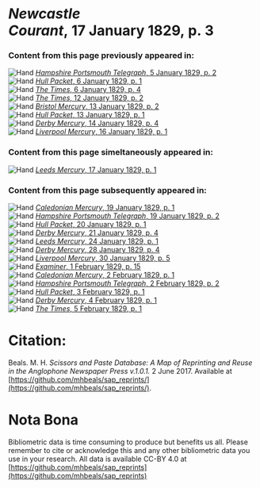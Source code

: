 # *Newcastle Courant*, 17 January 1829, p. 3  
  
### Content from this page previously appeared in:  
![Hand](http://scissorsandpaste.net/wp-content/uploads/2017/06/smallhandpointer.png) [*Hampshire Portsmouth Telegraph*, 5 January 1829, p. 2](https://mhbeals.github.io/sap_html/Hampshire-Portsmouth-Telegraph/Hampshire-Portsmouth-Telegraph-5-January-1829-p-2)  
![Hand](http://scissorsandpaste.net/wp-content/uploads/2017/06/smallhandpointer.png) [*Hull Packet*, 6 January 1829, p. 1](https://mhbeals.github.io/sap_html/Hull-Packet/Hull-Packet-6-January-1829-p-1)  
![Hand](http://scissorsandpaste.net/wp-content/uploads/2017/06/smallhandpointer.png) [*The Times*, 6 January 1829, p. 4](https://mhbeals.github.io/sap_html/The-Times/The-Times-6-January-1829-p-4)  
![Hand](http://scissorsandpaste.net/wp-content/uploads/2017/06/smallhandpointer.png) [*The Times*, 12 January 1829, p. 2](https://mhbeals.github.io/sap_html/The-Times/The-Times-12-January-1829-p-2)  
![Hand](http://scissorsandpaste.net/wp-content/uploads/2017/06/smallhandpointer.png) [*Bristol Mercury*, 13 January 1829, p. 2](https://mhbeals.github.io/sap_html/Bristol-Mercury/Bristol-Mercury-13-January-1829-p-2)  
![Hand](http://scissorsandpaste.net/wp-content/uploads/2017/06/smallhandpointer.png) [*Hull Packet*, 13 January 1829, p. 1](https://mhbeals.github.io/sap_html/Hull-Packet/Hull-Packet-13-January-1829-p-1)  
![Hand](http://scissorsandpaste.net/wp-content/uploads/2017/06/smallhandpointer.png) [*Derby Mercury*, 14 January 1829, p. 4](https://mhbeals.github.io/sap_html/Derby-Mercury/Derby-Mercury-14-January-1829-p-4)  
![Hand](http://scissorsandpaste.net/wp-content/uploads/2017/06/smallhandpointer.png) [*Liverpool Mercury*, 16 January 1829, p. 1](https://mhbeals.github.io/sap_html/Liverpool-Mercury/Liverpool-Mercury-16-January-1829-p-1)  
  
### Content from this page simeltaneously appeared in:  
![Hand](http://scissorsandpaste.net/wp-content/uploads/2017/06/smallhandpointer.png) [*Leeds Mercury*, 17 January 1829, p. 1](https://mhbeals.github.io/sap_html/Leeds-Mercury/Leeds-Mercury-17-January-1829-p-1)  
  
### Content from this page subsequently appeared in:  
![Hand](http://scissorsandpaste.net/wp-content/uploads/2017/06/smallhandpointer.png) [*Caledonian Mercury*, 19 January 1829, p. 1](https://mhbeals.github.io/sap_html/Caledonian-Mercury/Caledonian-Mercury-19-January-1829-p-1)  
![Hand](http://scissorsandpaste.net/wp-content/uploads/2017/06/smallhandpointer.png) [*Hampshire Portsmouth Telegraph*, 19 January 1829, p. 2](https://mhbeals.github.io/sap_html/Hampshire-Portsmouth-Telegraph/Hampshire-Portsmouth-Telegraph-19-January-1829-p-2)  
![Hand](http://scissorsandpaste.net/wp-content/uploads/2017/06/smallhandpointer.png) [*Hull Packet*, 20 January 1829, p. 1](https://mhbeals.github.io/sap_html/Hull-Packet/Hull-Packet-20-January-1829-p-1)  
![Hand](http://scissorsandpaste.net/wp-content/uploads/2017/06/smallhandpointer.png) [*Derby Mercury*, 21 January 1829, p. 4](https://mhbeals.github.io/sap_html/Derby-Mercury/Derby-Mercury-21-January-1829-p-4)  
![Hand](http://scissorsandpaste.net/wp-content/uploads/2017/06/smallhandpointer.png) [*Leeds Mercury*, 24 January 1829, p. 1](https://mhbeals.github.io/sap_html/Leeds-Mercury/Leeds-Mercury-24-January-1829-p-1)  
![Hand](http://scissorsandpaste.net/wp-content/uploads/2017/06/smallhandpointer.png) [*Derby Mercury*, 28 January 1829, p. 4](https://mhbeals.github.io/sap_html/Derby-Mercury/Derby-Mercury-28-January-1829-p-4)  
![Hand](http://scissorsandpaste.net/wp-content/uploads/2017/06/smallhandpointer.png) [*Liverpool Mercury*, 30 January 1829, p. 5](https://mhbeals.github.io/sap_html/Liverpool-Mercury/Liverpool-Mercury-30-January-1829-p-5)  
![Hand](http://scissorsandpaste.net/wp-content/uploads/2017/06/smallhandpointer.png) [*Examiner*, 1 February 1829, p. 15](https://mhbeals.github.io/sap_html/Examiner/Examiner-1-February-1829-p-15)  
![Hand](http://scissorsandpaste.net/wp-content/uploads/2017/06/smallhandpointer.png) [*Caledonian Mercury*, 2 February 1829, p. 1](https://mhbeals.github.io/sap_html/Caledonian-Mercury/Caledonian-Mercury-2-February-1829-p-1)  
![Hand](http://scissorsandpaste.net/wp-content/uploads/2017/06/smallhandpointer.png) [*Hampshire Portsmouth Telegraph*, 2 February 1829, p. 2](https://mhbeals.github.io/sap_html/Hampshire-Portsmouth-Telegraph/Hampshire-Portsmouth-Telegraph-2-February-1829-p-2)  
![Hand](http://scissorsandpaste.net/wp-content/uploads/2017/06/smallhandpointer.png) [*Hull Packet*, 3 February 1829, p. 1](https://mhbeals.github.io/sap_html/Hull-Packet/Hull-Packet-3-February-1829-p-1)  
![Hand](http://scissorsandpaste.net/wp-content/uploads/2017/06/smallhandpointer.png) [*Derby Mercury*, 4 February 1829, p. 1](https://mhbeals.github.io/sap_html/Derby-Mercury/Derby-Mercury-4-February-1829-p-1)  
![Hand](http://scissorsandpaste.net/wp-content/uploads/2017/06/smallhandpointer.png) [*The Times*, 5 February 1829, p. 1](https://mhbeals.github.io/sap_html/The-Times/The-Times-5-February-1829-p-1)  


# Citation: 

Beals. M. H. *Scissors and Paste Database: A Map of Reprinting and Reuse in the Anglophone Newspaper Press v.1.0.1.* 2 June 2017. Available at [https://github.com/mhbeals/sap_reprints/](https://github.com/mhbeals/sap_reprints/). 

# Nota Bona

Bibliometric data is time consuming to produce but benefits us all. Please remember to cite or acknowledge this and any other bibliometric data you use in your research. All data is available CC-BY 4.0 at [https://github.com/mhbeals/sap_reprints](https://github.com/mhbeals/sap_reprints)